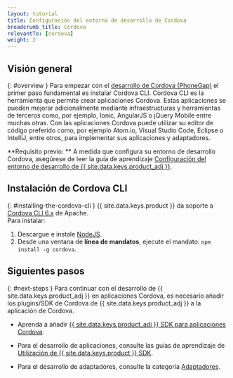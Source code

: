 ```yaml
---
layout: tutorial
title: Configuración del entorno de desarrollo de Cordova
breadcrumb_title: Cordova
relevantTo: [cordova]
weight: 2
---
```

<!-- NLS_CHARSET=UTF-8 -->
## Visión general
{: #overview }
Para empezar con el [desarrollo de Cordova (PhoneGap)](https://cordova.apache.org/) el primer paso fundamental es instalar Cordova CLI.
Cordova CLI es la herramienta que permite crear aplicaciones Cordova.
Estas aplicaciones se pueden mejorar adicionalmente mediante infraestructuras y herramientas de terceros como, por ejemplo, Ionic, AngularJS o jQuery Mobile entre muchas otras.
Con las aplicaciones Cordova puede utilizar su editor de código preferido como, por ejemplo Atom.io, Visual Studio Code, Eclipse o IntelliJ, entre otros, para implementar sus aplicaciones y adaptadores.


**Requisito previo: ** A medida que configura su entorno de desarrollo Cordova, asegúrese de leer la guía de aprendizaje [Configuración del entorno de desarrollo de {{ site.data.keys.product_adj }}](../mobilefirst/).


## Instalación de Cordova CLI
{: #installing-the-cordova-cli }
{{ site.data.keys.product }} da soporte a [Cordova CLI 6.x](https://www.npmjs.com/package/cordova) de Apache.  
Para instalar:

1. Descargue e instale [NodeJS](https://nodejs.org/en/).
2. Desde una ventana de **línea de mandatos**, ejecute el mandato:
`npm install -g cordova`.

## Siguientes pasos
{: #next-steps }
Para continuar con el desarrollo de {{ site.data.keys.product_adj }} en aplicaciones Cordova, es necesario añadir los plugins/SDK de Cordova de {{ site.data.keys.product_adj }} a la aplicación de Cordova.


* Aprenda a añadir [{{ site.data.keys.product_adj }} SDK para aplicaciones Cordova](../../../application-development/sdk/cordova/).
* Para el desarrollo de aplicaciones, consulte las guías de aprendizaje de [Utilización de {{ site.data.keys.product }} SDK](../../../application-development/).

* Para el desarrollo de adaptadores, consulte la categoría [Adaptadores](../../../adapters/).

